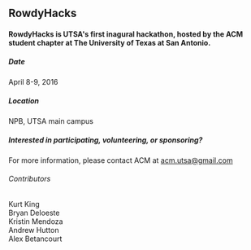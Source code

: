 ## RowdyHacks

#### RowdyHacks is UTSA's first inagural hackathon, hosted by the ACM student chapter at The University of Texas at San Antonio.


##### Date
April 8-9, 2016
##### Location
NPB, UTSA main campus
##### Interested in participating, volunteering, or sponsoring?
For more information, please contact ACM at acm.utsa@gmail.com


###### Contributors
Kurt King<br>
Bryan Deloeste<br>
Kristin Mendoza<br>
Andrew Hutton<br>
Alex Betancourt<br>
